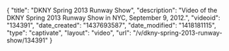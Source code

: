 {
    "title": "DKNY Spring 2013 Runway Show",
    "description": "Video of the DKNY Spring 2013 Runway Show in NYC, September 9, 2012.",
    "videoid": "134391",
    "date_created": "1437693587",
    "date_modified": "1418181115",
    "type": "captivate",
    "layout": "video",
    "url": "\/v\/dkny-spring-2013-runway-show\/134391"
}